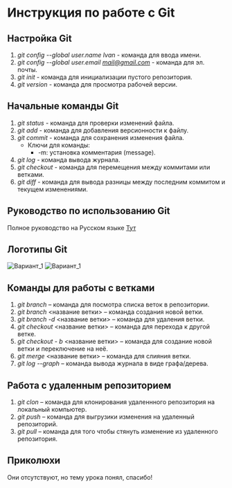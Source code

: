 # Инструкция по работе с Git

## Настройка Git
1. *git config --global user.name Ivan* - команда для ввода имени.
2. *git config --global user.email mail@gmail.com* - команда для эл. почты.
3. *git init* - команда для инициализации пустого репозитория.
5. *git version* - команда для просмотра рабочей версии.

## Начальные команды Git
1. *git status* - команда для проверки изменений файла.
2. *git add* - команда для добавления версионности к файлу.
3. *git commit* - команда для сохранения изменения файла.
    + Ключи для команды:
        + -m: установка комментария (message). 
4. *git log* - команда вывода журнала.
5. *git checkout* - команда для перемещения между коммитами или ветками.
6. *git diff* - команда для вывода разницы между последним коммитом и текущем изменениями.

## Руководство по использованию Git
Полное руководство на Русском языке [Тут](https://git-scm.com/book/ru/v2 "Книга по Git")

## Логотипы Git
![Вариант_1](Logo_Git_1.png "Лого_1")
![Вариант_1](Logo_Git_2.jpeg "Лого_2")

## Команды для работы с ветками
1. *git branch* – команда для посмотра списка веток в репозитории.
2. *git branch* <название ветки> – команда создания новой ветки.
3. *git branch -d* <название ветки> – команда для удаления ветки.
4. *git checkout* <название ветки> – команда для перехода к другой ветке.
5. *git checkout - b* <название ветки> – команда для создание новой ветки и переключение на неё.
6. *git merge* <название ветки> – команда для слияния ветки.
7. *git log --graph* – команда вывода журнала в виде графа/дерева.

## Работа с удаленным репозиторием
1. *git clon* – команда для клонирования удаленнного репозитория на локальный компьютер.
2. *git push* – команда для выгрузики изменения на удаленный репозиторий.
3. *git pull* – команда для того чтобы стянуть изменение из удаленного репозитория.

## Приколюхи
Они отсутствуют, но тему урока понял, спасибо!
